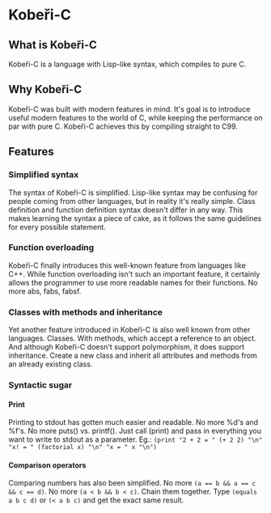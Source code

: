 # Kobeři-C
## What is Kobeři-C
Kobeři-C is a language with Lisp-like syntax, which compiles to pure C. 

## Why Kobeři-C
Kobeři-C was built with modern features in mind. It's goal is to introduce useful modern features to the world of C, while keeping the performance on par with pure C. Kobeři-C achieves this by compiling straight to C99.

## Features
### Simplified syntax
The syntax of Kobeři-C is simplified. Lisp-like syntax may be confusing for people coming from other languages, but in reality it's really simple. Class definition and function definition syntax doesn't differ in any way. This makes learning the syntax a piece of cake, as it follows the same guidelines for every possible statement.
### Function overloading
Kobeři-C finally introduces this well-known feature from languages like C++. While function overloading isn't such an important feature, it certainly allows the programmer to use more readable names for their functions. No more abs, fabs, fabsf.
### Classes with methods and inheritance
Yet another feature introduced in Kobeři-C is also well known from other languages. Classes. With methods, which accept a reference to an object. And although Kobeři-C doesn't support polymorphism, it does support inheritance. Create a new class and inherit all attributes and methods from an already existing class.
### Syntactic sugar
#### Print
Printing to stdout has gotten much easier and readable. No more %d's and %f's. No more puts() vs. printf(). Just call (print) and pass in everything you want to write to stdout as a parameter. Eg.: 
```(print "2 + 2 = " (+ 2 2) "\n" "x! = " (factorial x) "\n" "x = " x "\n")```
#### Comparison operators
Comparing numbers has also been simplified. No more ```(a == b && a == c && c == d)```. No more ```(a < b && b < c)```. Chain them together. Type ```(equals a b c d)``` or ```(< a b c)``` and get the exact same result.

